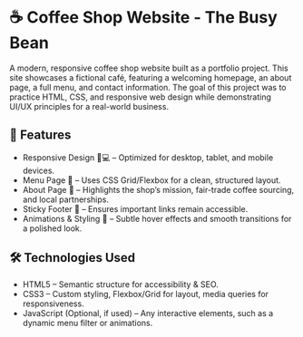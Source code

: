 <h1>☕ Coffee Shop Website - The Busy Bean</h1>
A modern, responsive coffee shop website built as a portfolio project. This site showcases a fictional café, featuring a welcoming homepage, an about page, a full menu, and contact information. The goal of this project was to practice HTML, CSS, and responsive web design while demonstrating UI/UX principles for a real-world business.

<br/>
<h2>🔹 Features</h2>
<ul>
  <li>Responsive Design 📱💻 – Optimized for desktop, tablet, and mobile devices.</li>
  <li>Menu Page 🍵 – Uses CSS Grid/Flexbox for a clean, structured layout.</li>
  <li>About Page 🌱 – Highlights the shop’s mission, fair-trade coffee sourcing, and local partnerships.</li>
  <li>Sticky Footer 📌 – Ensures important links remain accessible.</li>
  <li>Animations & Styling 🎨 – Subtle hover effects and smooth transitions for a polished look.</li>
</ul>

<h2>🛠️ Technologies Used</h2>
<ul>
  <li>HTML5 – Semantic structure for accessibility & SEO.</li>
  <li>CSS3 – Custom styling, Flexbox/Grid for layout, media queries for responsiveness.</li>
  <li>JavaScript (Optional, if used) – Any interactive elements, such as a dynamic menu filter or animations.</li>
</ul>
